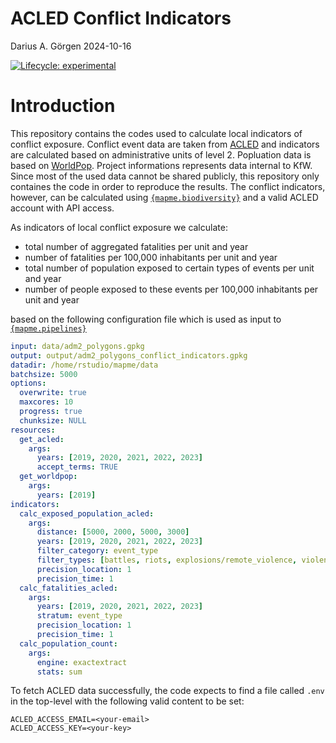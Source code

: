 ACLED Conflict Indicators
================
Darius A. Görgen
2024-10-16

[![Lifecycle:
experimental](https://img.shields.io/badge/lifecycle-experimental-orange.svg)](https://www.tidyverse.org/lifecycle/#experimental)

# Introduction

This repository contains the codes used to calculate local indicators of
conflict exposure. Conflict event data are taken from
[ACLED](https://acleddata.com/) and indicators are calculated based on
administrative units of level 2. Popluation data is based on
[WorldPop](https://www.worldpop.org/). Project informations represents
data internal to KfW. Since most of the used data cannot be shared
publicly, this repository only containes the code in order to reproduce
the results. The conflict indicators, however, can be calculated using
[`{mapme.biodiversity}`](https://mapme-initiative.github.io/mapme.biodiversity/reference/acled.html)
and a valid ACLED account with API access.

As indicators of local conflict exposure we calculate:

- total number of aggregated fatalities per unit and year
- number of fatalities per 100,000 inhabitants per unit and year
- total number of population exposed to certain types of events per unit
  and year
- number of people exposed to these events per 100,000 inhabitants per
  unit and year

based on the following configuration file which is used as input to
[`{mapme.pipelines}`](https://github.com/mapme-initiative/mapme.pipelines)

``` yaml
input: data/adm2_polygons.gpkg
output: output/adm2_polygons_conflict_indicators.gpkg
datadir: /home/rstudio/mapme/data
batchsize: 5000
options:
  overwrite: true
  maxcores: 10
  progress: true
  chunksize: NULL
resources:
  get_acled:
    args:
      years: [2019, 2020, 2021, 2022, 2023]
      accept_terms: TRUE
  get_worldpop:
    args:
      years: [2019]
indicators:
  calc_exposed_population_acled:
    args:
      distance: [5000, 2000, 5000, 3000]
      years: [2019, 2020, 2021, 2022, 2023]
      filter_category: event_type
      filter_types: [battles, riots, explosions/remote_violence, violence_against_civilians]
      precision_location: 1
      precision_time: 1
  calc_fatalities_acled:
    args:
      years: [2019, 2020, 2021, 2022, 2023]
      stratum: event_type
      precision_location: 1
      precision_time: 1
  calc_population_count:
    args:
      engine: exactextract
      stats: sum
```

To fetch ACLED data successfully, the code expects to find a file called
`.env` in the top-level with the following valid content to be set:

    ACLED_ACCESS_EMAIL=<your-email>
    ACLED_ACCESS_KEY=<your-key>
